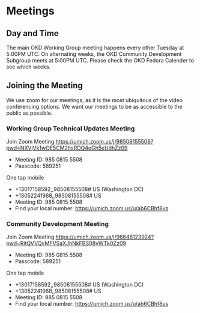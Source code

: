 # Meetings

## Day and Time

The main OKD Working Group meeting happens every other Tuesday at 5:00PM UTC. On alternating weeks, the OKD Community Development Subgroup meets at 5:00PM UTC. Please check the OKD Fedora Calender to see which weeks.

## Joining the Meeting

We use zoom for our meetings, as it is the most ubiquitous of the video conferencing options. We want our meetings to be as accessible to the public as possible. 

### Working Group Technical Updates Meeting

Join Zoom Meeting
https://umich.zoom.us/j/98508155508?pwd=NXVjVk1wOE5CM2hsRDQ4eGh5eUdhZz09

- Meeting ID: 985 0815 5508
- Passcode: 589251

One tap mobile
- +13017158592,,98508155508# US (Washington DC)
- +13052241968,,98508155508# US
- Meeting ID: 985 0815 5508
- Find your local number: https://umich.zoom.us/u/ab6CBhf8ys


### Community Development Meeting

Join Zoom Meeting
https://umich.zoom.us/j/96648123924?pwd=RitQVVQvMFVSaXJhNkFBS08vWTk0Zz09

- Meeting ID: 985 0815 5508
- Passcode: 589251

One tap mobile
- +13017158592,,98508155508# US (Washington DC)
- +13052241968,,98508155508# US
- Meeting ID: 985 0815 5508
- Find your local number: https://umich.zoom.us/u/ab6CBhf8ys

